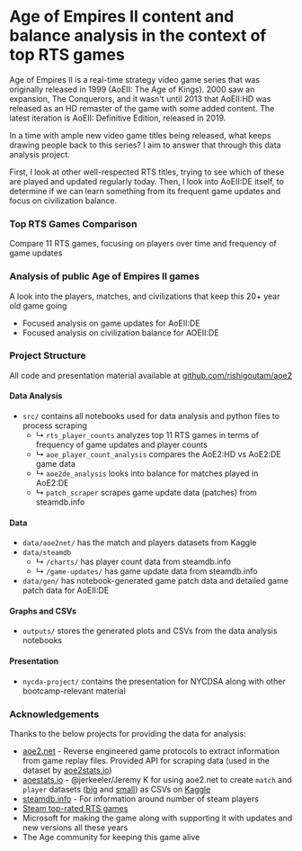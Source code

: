 # Age of Empires II content and balance analysis in the context of top RTS games

Age of Empires II is a real-time strategy video game series that was originally released in 1999 (AoEII: The Age of Kings). 2000 saw an expansion, The Conquerors, and it wasn't until 2013 that AoEII:HD was released as an HD remaster of the game with some added content. The latest iteration is AoEII: Definitive Edition, released in 2019.

In a time with ample new video game titles being released, what keeps drawing people back to this series? I aim to answer that through this data analysis project.

First, I look at other well-respected RTS titles, trying to see which of these are played and updated regularly today. Then, I look into AoEII:DE itself, to determine if we can learn something from its frequent game updates and focus on civilization balance.
### Top RTS Games Comparison
Compare 11 RTS games, focusing on players over time and frequency of game updates

### Analysis of public Age of Empires II games
A look into the players, matches, and civilizations that keep this 20+ year old game going
* Focused analysis on game updates for AoEII:DE
* Focused analysis on civilization balance for AOEII:DE

### Project Structure
All code and presentation material available at [github.com/rishigoutam/aoe2](github.com/rishigoutam/aoe2)

#### Data Analysis
* `src/` contains all notebooks used for data analysis and python files to process scraping
    - ↳ `rts_player_counts` analyzes top 11 RTS games in terms of frequency of game updates and player counts
    - ↳ `aoe_player_count_analysis` compares the AoE2:HD vs AoE2:DE game data
    - ↳ `aoe2de_analysis` looks into balance for matches played in AoE2:DE
    - ↳ `patch_scraper` scrapes game update data (patches) from steamdb.info

#### Data
* `data/aoe2net/` has the match and players datasets from Kaggle
* `data/steamdb`
  * ↳ `/charts/` has player count data from steamdb.info 
  * ↳ `/game-updates/` has game update data from steamdb.info
* `data/gen/` has notebook-generated game patch data and detailed game patch data for AoEII:DE

#### Graphs and CSVs
* `outputs/` stores the generated plots and CSVs from the data analysis notebooks

#### Presentation
* `nycda-project/` contains the presentation for NYCDSA along with other bootcamp-relevant material 


### Acknowledgements

Thanks to the below projects for providing the data for analysis:

- [aoe2.net](aoe2.net#api) - Reverse engineered game protocols to extract information from game replay files. Provided API for scraping data (used in the dataset by [aoe2stats.io](aoe2stats.io))
- [aoestats.io](aoestats.io) - @jerkeeler/Jeremy K for using aoe2.net to create `match` and `player` datasets ([big](https://www.kaggle.com/jerkeeler/age-of-empires-ii-de-match-data) and [small](https://www.kaggle.com/jerkeeler/aoestats-io-example)) as CSVs on [Kaggle](https://www.kaggle.com/jerkeeler/aoestats-io-example/data)
- [steamdb.info](https://steamdb.info/app/813780/graphs/) - For information around number of steam players
- [Steam top-rated RTS games](https://store.steampowered.com/tags/en/RTS/?flavor=contenthub_toprated)
- Microsoft for making the game along with supporting it with updates and new versions all these years
- The Age community for keeping this game alive
